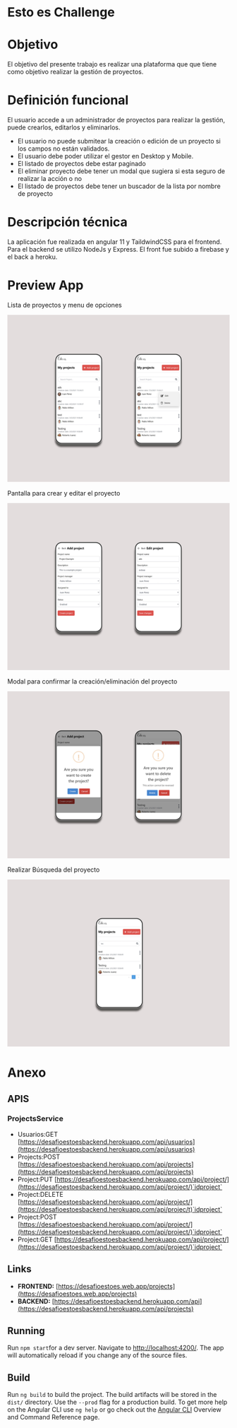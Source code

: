 # Esto es Challenge

# Objetivo

El objetivo del presente trabajo es realizar una plataforma que que tiene como objetivo realizar la gestión de proyectos.

# Definición funcional

El usuario accede a un administrador de proyectos para realizar la gestión, puede crearlos, editarlos y eliminarlos.

- El usuario no puede submitear la creación o edición de un proyecto si los campos no están validados.
- El usuario debe poder utilizar el gestor en Desktop y Mobile.
- El listado de proyectos debe estar paginado
- El eliminar proyecto debe tener un modal que sugiera si esta seguro de realizar la acción o no
- El listado de proyectos debe tener un buscador de la lista por nombre de proyecto

# **Descripción técnica**

La aplicación fue realizada en angular 11 y TaildwindCSS para el frontend. Para el backend se utilizo NodeJs y Express. El front fue subido a firebase y el back a heroku.

# Preview App

Lista de proyectos y menu de opciones

![pantallas1-2](https://github.com/facundonaraujo/estoes/raw/master/src/assets/screens/pantallas1-2.jpg)

Pantalla para crear y editar el proyecto

![pantallas3-4](https://github.com/facundonaraujo/estoes/raw/master/src/assets/screens/pantallas3-4.jpg)

Modal para confirmar la creación/eliminación del proyecto 

![pantallas5-6](https://github.com/facundonaraujo/estoes/raw/master/src/assets/screens/pantallas5-6.jpg)

Realizar Búsqueda del proyecto

![pantallas7](https://github.com/facundonaraujo/estoes/raw/master/src/assets/screens/pantallas7.jpg)

# Anexo

## APIS

### ProjectsService

- Usuarios:GET [https://desafioestoesbackend.herokuapp.com/api/usuarios](https://desafioestoesbackend.herokuapp.com/api/usuarios)
- Projects:POST [https://desafioestoesbackend.herokuapp.com/api/projects](https://desafioestoesbackend.herokuapp.com/api/projects)
- Project:PUT [https://desafioestoesbackend.herokuapp.com/api/project/](https://desafioestoesbackend.herokuapp.com/api/project/)`idproject`
- Project:DELETE [https://desafioestoesbackend.herokuapp.com/api/project/](https://desafioestoesbackend.herokuapp.com/api/projec/t)`idproject`
- Project:POST [https://desafioestoesbackend.herokuapp.com/api/project/](https://desafioestoesbackend.herokuapp.com/api/project/)`idproject`
- Project:GET [https://desafioestoesbackend.herokuapp.com/api/project/](https://desafioestoesbackend.herokuapp.com/api/project/)`idproject`

## Links

- **FRONTEND:**  [https://desafioestoes.web.app/projects](https://desafioestoes.web.app/projects)
- **BACKEND:**  [https://desafioestoesbackend.herokuapp.com/api](https://desafioestoesbackend.herokuapp.com/api/projects)

## Running

Run `npm start`for a dev server. Navigate to [http://localhost:4200/](http://localhost:4200/). The app will automatically reload if you change any of the source files.

## Build

Run `ng build` to build the project. The build artifacts will be stored in the `dist/` directory. Use the `--prod` flag for a production build.
To get more help on the Angular CLI use `ng help` or go check out the [Angular CLI](https://angular.io/cli) Overview and Command Reference page.

